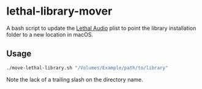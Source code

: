 # lethal-library-mover

A bash script to update the [Lethal Audio](https://www.lethalaudio.com/) plist to point the library installation folder
to a new location in macOS.

## Usage

```bash
./move-lethal-library.sh "/Volumes/Example/path/to/library"
```

Note the lack of a trailing slash on the directory name.

